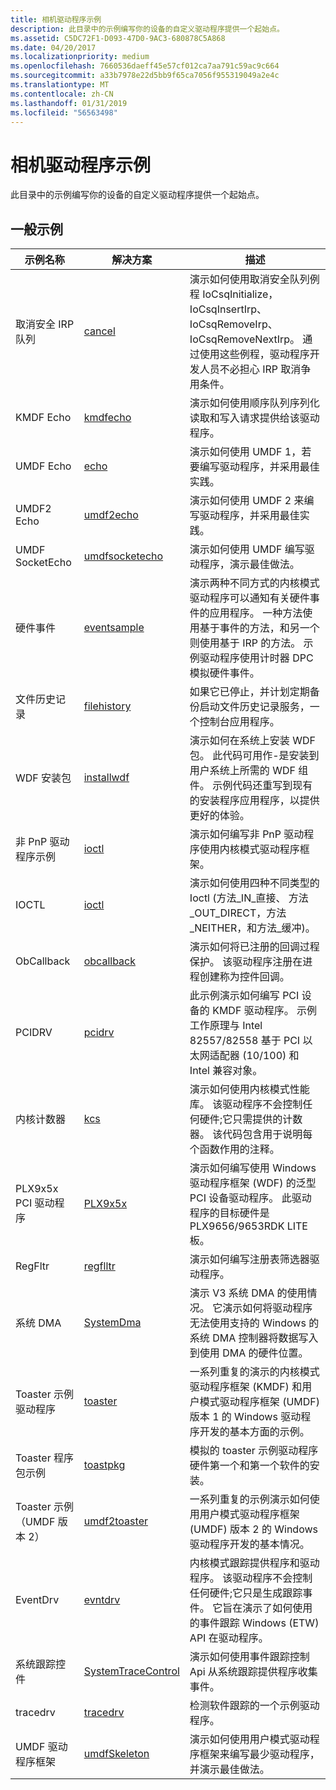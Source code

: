```yaml
---
title: 相机驱动程序示例
description: 此目录中的示例编写你的设备的自定义驱动程序提供一个起始点。
ms.assetid: C5DC72F1-D093-47D0-9AC3-680878C5A868
ms.date: 04/20/2017
ms.localizationpriority: medium
ms.openlocfilehash: 7660536daeff45e57cf012ca7aa791c59ac9c664
ms.sourcegitcommit: a33b7978e22d5bb9f65ca7056f955319049a2e4c
ms.translationtype: MT
ms.contentlocale: zh-CN
ms.lasthandoff: 01/31/2019
ms.locfileid: "56563498"
---
```

# <a name="general-driver-samples"></a>相机驱动程序示例


此目录中的示例编写你的设备的自定义驱动程序提供一个起始点。

## <a name="general-samples"></a>一般示例


| 示例名称                     | 解决方案                                                              | 描述                                                                                                                                                                                                                                        |
|---------------------------------|-----------------------------------------------------------------------|----------------------------------------------------------------------------------------------------------------------------------------------------------------------------------------------------------------------------------------------------|
| 取消安全 IRP 队列           | [cancel](https://go.microsoft.com/fwlink/p/?LinkId=617705)             | 演示如何使用取消安全队列例程 IoCsqInitialize，IoCsqInsertIrp、 IoCsqRemoveIrp、 IoCsqRemoveNextIrp。 通过使用这些例程，驱动程序开发人员不必担心 IRP 取消争用条件。                |
| KMDF Echo                       | [kmdfecho](https://go.microsoft.com/fwlink/p/?LinkId=617706)           | 演示如何使用顺序队列序列化读取和写入请求提供给该驱动程序。                                                                                                                                           |
| UMDF Echo                       | [echo](https://go.microsoft.com/fwlink/p/?LinkId=617707)               | 演示如何使用 UMDF 1，若要编写驱动程序，并采用最佳实践。                                                                                                                                                                     |
| UMDF2 Echo                      | [umdf2echo](https://go.microsoft.com/fwlink/p/?LinkId=617708)          | 演示如何使用 UMDF 2 来编写驱动程序，并采用最佳实践。                                                                                                                                                                     |
| UMDF SocketEcho                 | [umdfsocketecho](https://go.microsoft.com/fwlink/p/?LinkId=617709)     | 演示如何使用 UMDF 编写驱动程序，演示最佳做法。                                                                                                                                                                |
| 硬件事件                  | [eventsample](https://go.microsoft.com/fwlink/p/?LinkId=617711)        | 演示两种不同方式的内核模式驱动程序可以通知有关硬件事件的应用程序。 一种方法使用基于事件的方法，和另一个则使用基于 IRP 的方法。 示例驱动程序使用计时器 DPC 模拟硬件事件。 |
| 文件历史记录                    | [filehistory](https://go.microsoft.com/fwlink/p/?LinkId=617712)        | 如果它已停止，并计划定期备份启动文件历史记录服务，一个控制台应用程序。                                                                                                                                       |
| WDF 安装包        | [installwdf](https://go.microsoft.com/fwlink/p/?LinkId=617713)         | 演示如何在系统上安装 WDF 包。 此代码可用作-是安装到用户系统上所需的 WDF 组件。 示例代码还重写到现有的安装程序应用程序，以提供更好的体验。 |
| 非 PnP 驱动程序示例           | [ioctl](https://go.microsoft.com/fwlink/p/?LinkId=620307)              | 演示如何编写非 PnP 驱动程序使用内核模式驱动程序框架。                                                                                                                                                                 |
| IOCTL                           | [ioctl](https://go.microsoft.com/fwlink/p/?LinkId=617715)              | 演示如何使用四种不同类型的 Ioctl (方法\_IN\_直接、 方法\_OUT\_DIRECT，方法\_NEITHER，和方法\_缓冲)。                                                                                                         |
| ObCallback                      | [obcallback](https://go.microsoft.com/fwlink/p/?LinkId=617716)         | 演示如何将已注册的回调过程保护。 该驱动程序注册在进程创建称为控件回调。                                                                                                  |
| PCIDRV                          | [pcidrv](https://go.microsoft.com/fwlink/p/?LinkId=617717)             | 此示例演示如何编写 PCI 设备的 KMDF 驱动程序。 示例工作原理与 Intel 82557/82558 基于 PCI 以太网适配器 (10/100) 和 Intel 兼容对象。                                                                       |
| 内核计数器                  | [kcs](https://go.microsoft.com/fwlink/p/?LinkId=617718)                | 演示如何使用内核模式性能库。 该驱动程序不会控制任何硬件;它只需提供的计数器。 该代码包含用于说明每个函数作用的注释。                                                 |
| PLX9x5x PCI 驱动程序              | [PLX9x5x](https://go.microsoft.com/fwlink/p/?LinkId=617719)            | 演示如何编写使用 Windows 驱动程序框架 (WDF) 的泛型 PCI 设备驱动程序。 此驱动程序的目标硬件是 PLX9656/9653RDK LITE 板。                                                                                |
| RegFltr                         | [regflltr](https://go.microsoft.com/fwlink/p/?LinkId=617720)           | 演示如何编写注册表筛选器驱动程序。                                                                                                                                                                                                       |
| 系统 DMA                      | [SystemDma](https://go.microsoft.com/fwlink/p/?LinkId=617722)          | 演示 V3 系统 DMA 的使用情况。 它演示如何将驱动程序无法使用支持的 Windows 的系统 DMA 控制器将数据写入到使用 DMA 的硬件位置。                                                                              |
| Toaster 示例驱动程序           | [toaster](https://go.microsoft.com/fwlink/p/?LinkId=620309)            | 一系列重复的演示的内核模式驱动程序框架 (KMDF) 和用户模式驱动程序框架 (UMDF) 版本 1 的 Windows 驱动程序开发的基本方面的示例。                                                    |
| Toaster 程序包示例          | [toastpkg](https://go.microsoft.com/fwlink/p/?LinkId=617723)           | 模拟的 toaster 示例驱动程序硬件第一个和第一个软件的安装。                                                                                                                                                             |
| Toaster 示例 （UMDF 版本 2） | [umdf2toaster](https://go.microsoft.com/fwlink/p/?LinkId=620310)       | 一系列重复的示例演示如何使用用户模式驱动程序框架 (UMDF) 版本 2 的 Windows 驱动程序开发的基本情况。                                                                                               |
| EventDrv                        | [evntdrv](https://go.microsoft.com/fwlink/p/?LinkId=617724)            | 内核模式跟踪提供程序和驱动程序。 该驱动程序不会控制任何硬件;它只是生成跟踪事件。 它旨在演示了如何使用的事件跟踪 Windows (ETW) API 在驱动程序。                                 |
| 系统跟踪控件            | [SystemTraceControl](https://go.microsoft.com/fwlink/p/?LinkId=617725) | 演示如何使用事件跟踪控制 Api 从系统跟踪提供程序收集事件。                                                                                                                                               |
| tracedrv                        | [tracedrv](https://go.microsoft.com/fwlink/p/?LinkId=617726)           | 检测软件跟踪的一个示例驱动程序。                                                                                                                                                                                                 |
| UMDF 驱动程序框架            | [umdfSkeleton](https://go.microsoft.com/fwlink/p/?LinkId=617727)       | 演示如何使用用户模式驱动程序框架来编写最少驱动程序，并演示最佳做法。                                                                                                                                         |

 

 

 




